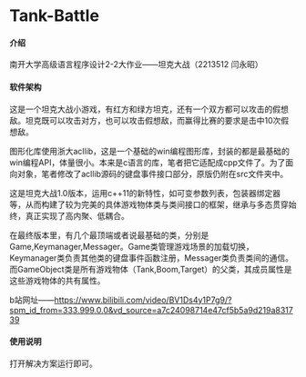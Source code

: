 # Tank-Battle

#### 介绍
南开大学高级语言程序设计2-2大作业——坦克大战（2213512 闫永昭）

#### 软件架构
这是一个坦克大战小游戏，有红方和绿方坦克，还有一个双方都可以攻击的假想敌。坦克既可以攻击对方，也可以攻击假想敌，而赢得比赛的要求是击中10次假想敌。  

图形化库使用浙大acllib，这是一个基础的win编程图形库，封装的都是最基础的win编程API，体量很小。本来是c语言的库，笔者把它适配成cpp文件了。为了面向对象，笔者修改了acllib源码的键盘事件接口部分，原版仍附在src文件夹中。  

这是坦克大战1.0版本，运用c++11的新特性，如可变参数列表，包装器绑定器等，从而构建了较为完美的具体游戏物体类与类间接口的框架，继承与多态贯穿始终，真正实现了高内聚、低耦合。  

在最终版本里，有几个最顶端或者说最基础的类，分别是Game,Keymanager,Messager。Game类管理游戏场景的加载切换，Keymanager类负责其他类的键盘事件函数注册，Messager类负责类间的通信。而GameObject类是所有游戏物体（Tank,Boom,Target）的父类，其成员属性是这些游戏物体的共有属性。  

b站网址——https://www.bilibili.com/video/BV1Ds4y1P7g9/?spm_id_from=333.999.0.0&vd_source=a7c24098714e47cf5b5a9d219a831739

#### 使用说明

打开解决方案运行即可。
